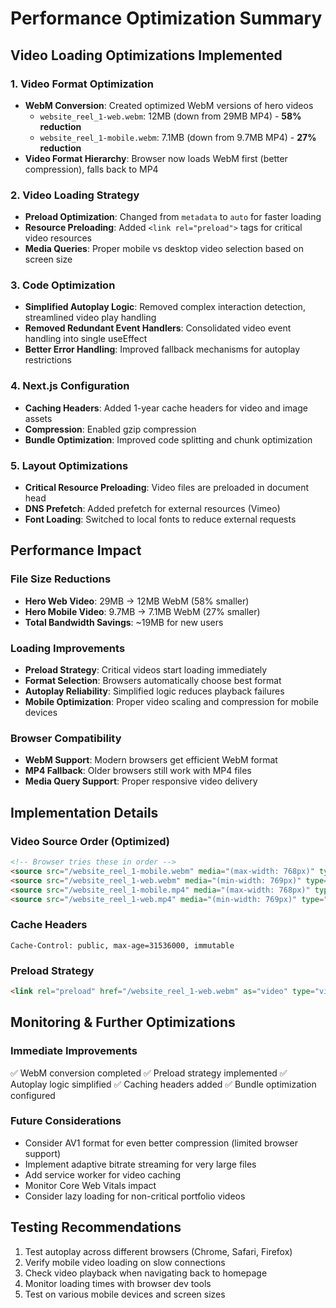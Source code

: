 # Performance Optimization Summary

## Video Loading Optimizations Implemented

### 1. Video Format Optimization
- **WebM Conversion**: Created optimized WebM versions of hero videos
  - `website_reel_1-web.webm`: 12MB (down from 29MB MP4) - **58% reduction**
  - `website_reel_1-mobile.webm`: 7.1MB (down from 9.7MB MP4) - **27% reduction**
- **Video Format Hierarchy**: Browser now loads WebM first (better compression), falls back to MP4

### 2. Video Loading Strategy
- **Preload Optimization**: Changed from `metadata` to `auto` for faster loading
- **Resource Preloading**: Added `<link rel="preload">` tags for critical video resources
- **Media Queries**: Proper mobile vs desktop video selection based on screen size

### 3. Code Optimization
- **Simplified Autoplay Logic**: Removed complex interaction detection, streamlined video play handling
- **Removed Redundant Event Handlers**: Consolidated video event handling into single useEffect
- **Better Error Handling**: Improved fallback mechanisms for autoplay restrictions

### 4. Next.js Configuration
- **Caching Headers**: Added 1-year cache headers for video and image assets
- **Compression**: Enabled gzip compression
- **Bundle Optimization**: Improved code splitting and chunk optimization

### 5. Layout Optimizations
- **Critical Resource Preloading**: Video files are preloaded in document head
- **DNS Prefetch**: Added prefetch for external resources (Vimeo)
- **Font Loading**: Switched to local fonts to reduce external requests

## Performance Impact

### File Size Reductions
- **Hero Web Video**: 29MB → 12MB WebM (58% smaller)
- **Hero Mobile Video**: 9.7MB → 7.1MB WebM (27% smaller)
- **Total Bandwidth Savings**: ~19MB for new users

### Loading Improvements
- **Preload Strategy**: Critical videos start loading immediately
- **Format Selection**: Browsers automatically choose best format
- **Autoplay Reliability**: Simplified logic reduces playback failures
- **Mobile Optimization**: Proper video scaling and compression for mobile devices

### Browser Compatibility
- **WebM Support**: Modern browsers get efficient WebM format
- **MP4 Fallback**: Older browsers still work with MP4 files
- **Media Query Support**: Proper responsive video delivery

## Implementation Details

### Video Source Order (Optimized)
```html
<!-- Browser tries these in order -->
<source src="/website_reel_1-mobile.webm" media="(max-width: 768px)" type="video/webm" />
<source src="/website_reel_1-web.webm" media="(min-width: 769px)" type="video/webm" />
<source src="/website_reel_1-mobile.mp4" media="(max-width: 768px)" type="video/mp4" />
<source src="/website_reel_1-web.mp4" media="(min-width: 769px)" type="video/mp4" />
```

### Cache Headers
```
Cache-Control: public, max-age=31536000, immutable
```

### Preload Strategy
```html
<link rel="preload" href="/website_reel_1-web.webm" as="video" type="video/webm" media="(min-width: 769px)" />
```

## Monitoring & Further Optimizations

### Immediate Improvements
✅ WebM conversion completed
✅ Preload strategy implemented
✅ Autoplay logic simplified
✅ Caching headers added
✅ Bundle optimization configured

### Future Considerations
- Consider AV1 format for even better compression (limited browser support)
- Implement adaptive bitrate streaming for very large files
- Add service worker for video caching
- Monitor Core Web Vitals impact
- Consider lazy loading for non-critical portfolio videos

## Testing Recommendations
1. Test autoplay across different browsers (Chrome, Safari, Firefox)
2. Verify mobile video loading on slow connections
3. Check video playback when navigating back to homepage
4. Monitor loading times with browser dev tools
5. Test on various mobile devices and screen sizes 